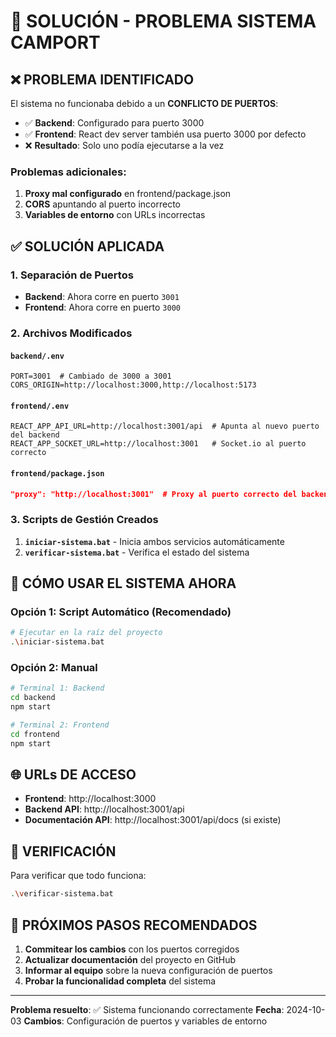 # 🚢 SOLUCIÓN - PROBLEMA SISTEMA CAMPORT

## ❌ PROBLEMA IDENTIFICADO

El sistema no funcionaba debido a un **CONFLICTO DE PUERTOS**:

- ✅ **Backend**: Configurado para puerto 3000
- ✅ **Frontend**: React dev server también usa puerto 3000 por defecto
- ❌ **Resultado**: Solo uno podía ejecutarse a la vez

### Problemas adicionales:
1. **Proxy mal configurado** en frontend/package.json
2. **CORS** apuntando al puerto incorrecto
3. **Variables de entorno** con URLs incorrectas

## ✅ SOLUCIÓN APLICADA

### 1. Separación de Puertos
- **Backend**: Ahora corre en puerto `3001`
- **Frontend**: Ahora corre en puerto `3000` 

### 2. Archivos Modificados

#### `backend/.env`
```env
PORT=3001  # Cambiado de 3000 a 3001
CORS_ORIGIN=http://localhost:3000,http://localhost:5173
```

#### `frontend/.env`
```env
REACT_APP_API_URL=http://localhost:3001/api  # Apunta al nuevo puerto del backend
REACT_APP_SOCKET_URL=http://localhost:3001   # Socket.io al puerto correcto
```

#### `frontend/package.json`
```json
"proxy": "http://localhost:3001"  # Proxy al puerto correcto del backend
```

### 3. Scripts de Gestión Creados

1. **`iniciar-sistema.bat`** - Inicia ambos servicios automáticamente
2. **`verificar-sistema.bat`** - Verifica el estado del sistema

## 🚀 CÓMO USAR EL SISTEMA AHORA

### Opción 1: Script Automático (Recomendado)
```bash
# Ejecutar en la raíz del proyecto
.\iniciar-sistema.bat
```

### Opción 2: Manual
```bash
# Terminal 1: Backend
cd backend
npm start

# Terminal 2: Frontend  
cd frontend
npm start
```

## 🌐 URLs DE ACCESO

- **Frontend**: http://localhost:3000
- **Backend API**: http://localhost:3001/api
- **Documentación API**: http://localhost:3001/api/docs (si existe)

## 🔧 VERIFICACIÓN

Para verificar que todo funciona:
```bash
.\verificar-sistema.bat
```

## 📝 PRÓXIMOS PASOS RECOMENDADOS

1. **Commitear los cambios** con los puertos corregidos
2. **Actualizar documentación** del proyecto en GitHub
3. **Informar al equipo** sobre la nueva configuración de puertos
4. **Probar la funcionalidad completa** del sistema

---
**Problema resuelto**: ✅ Sistema funcionando correctamente
**Fecha**: 2024-10-03
**Cambios**: Configuración de puertos y variables de entorno
